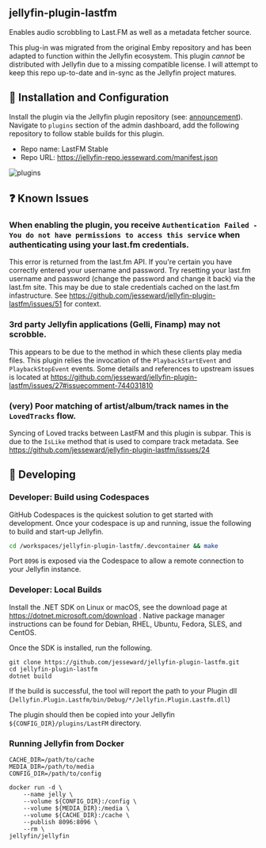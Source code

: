 ## jellyfin-plugin-lastfm

Enables audio scrobbling to Last.FM as well as a metadata fetcher source.

This plug-in was migrated from the original Emby repository and has been adapted to function within the Jellyfin ecosystem. This plugin *cannot* be distributed with Jellyfin due to a missing compatible license. I will attempt to keep this repo up-to-date and in-sync as the Jellyfin project matures.

## 🔧 Installation and Configuration

Install the plugin via the Jellyfin plugin repository (see: [announcement](https://jellyfin.org/posts/plugin-updates/)). Navigate to `plugins` section of the admin dashboard, add the following repository to follow stable builds for this plugin.
* Repo name: LastFM Stable
* Repo URL: https://jellyfin-repo.jesseward.com/manifest.json

![plugins](https://github.com/jesseward/jellyfin-plugin-lastfm/assets/465993/9adf1434-0ba8-4182-b267-6ce34d5933a7)

## ❓ Known Issues

###  When enabling the plugin, you receive `Authentication Failed - You do not have permissions to access this service` when authenticating using your last.fm credentials.

This error is returned from the last.fm API. If you're certain you have correctly entered your username and password. Try resetting your last.fm username and password (change the password and change it back) via the last.fm site. This may be due to stale credentials cached on the last.fm infastructure. See https://github.com/jesseward/jellyfin-plugin-lastfm/issues/51 for context.

### 3rd party Jellyfin applications (Gelli, Finamp) may not scrobble.

This appears to be due to the method in which these clients play media files. This plugin relies the invocation of the `PlaybackStartEvent` and `PlaybackStopEvent` events. Some details and references to upstream issues is located at https://github.com/jesseward/jellyfin-plugin-lastfm/issues/27#issuecomment-744031810

### (very) Poor matching of artist/album/track names in the `LovedTracks` flow.

Syncing of Loved tracks between LastFM and this plugin is subpar. This is due to the `IsLike` method that is used to compare track metadata. See https://github.com/jesseward/jellyfin-plugin-lastfm/issues/24

## 🚧 Developing

### Developer: Build using Codespaces

GitHub Codespaces is the quickest solution to get started with development. Once your codespace is up and running, issue the following to build and start-up Jellyfin.

```sh
cd /workspaces/jellyfin-plugin-lastfm/.devcontainer && make
```

Port `8096` is exposed via the Codespace to allow a remote connection to your Jellyfin instance.

### Developer: Local Builds

Install the .NET SDK on Linux or macOS, see the download page at https://dotnet.microsoft.com/download . Native package manager instructions can be found for Debian, RHEL, Ubuntu, Fedora, SLES, and CentOS.

Once the SDK is installed, run the following.

```
git clone https://github.com/jesseward/jellyfin-plugin-lastfm.git
cd jellyfin-plugin-lastfm
dotnet build
```

If the build is successful, the tool will report the path to your Plugin dll (`Jellyfin.Plugin.Lastfm/bin/Debug/*/Jellyfin.Plugin.Lastfm.dll`)

The plugin should then be copied into your Jellyfin `${CONFIG_DIR}/plugins/LastFM` directory.

### Running Jellyfin from Docker

```
CACHE_DIR=/path/to/cache
MEDIA_DIR=/path/to/media
CONFIG_DIR=/path/to/config

docker run -d \
    --name jelly \
    --volume ${CONFIG_DIR}:/config \
    --volume ${MEDIA_DIR}:/media \
    --volume ${CACHE_DIR}:/cache \
    --publish 8096:8096 \
    --rm \
jellyfin/jellyfin
```
